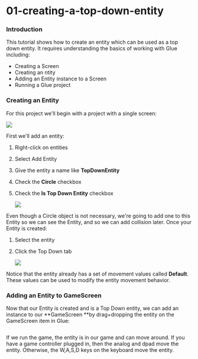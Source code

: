 # 01-creating-a-top-down-entity

### Introduction

This tutorial shows how to create an entity which can be used as a top down entity. It requires understanding the basics of working with Glue including:

* Creating a Screen
* Creating an ntity
* Adding an Entity instance to a Screen
* Running a Glue project

### Creating an Entity

For this project we'll begin with a project with a single screen:

![](../../../../../../media/2020-02-img_5e38eaf107295.png)

First we'll add an entity:

1. Right-click on entities
2. Select Add Entity
3. Give the entity a name like **TopDownEntity**
4. Check the **Circle** checkbox
5.  Check the **Is Top Down Entity** checkbox

    ![](../../../../../../media/2020-02-img_5e38eb9ac7ae1.png)

Even though a Circle object is not necessary, we're going to add one to this Entity so we can see the Entity, and so we can add collision later.   Once your Entity is created:

1. Select the entity
2.  Click the Top Down tab

    ![](../../../../../../media/2020-02-img_5e38ebec22283.png)

Notice that the entity already has a set of movement values called **Default**. These values can be used to modify the entity movement behavior.

### Adding an Entity to GameScreen

Now that our Entity is created and is a Top Down entity, we can add an instance to our \*\*GameScreen \*\*by drag+dropping the entity on the GameScreen item in Glue: 

<figure><img src="../../../../../../media/2020-02-2020_February_03_213300.gif" alt=""><figcaption></figcaption></figure>

 If we run the game, the entity is in our game and can move around. If you have a game controller plugged in, then the analog and dpad move the entity. Otherwise, the W,A,S,D keys on the keyboard move the entity. 

<figure><img src="../../../../../../media/2020-02-2020_February_03_213503.gif" alt=""><figcaption></figcaption></figure>


